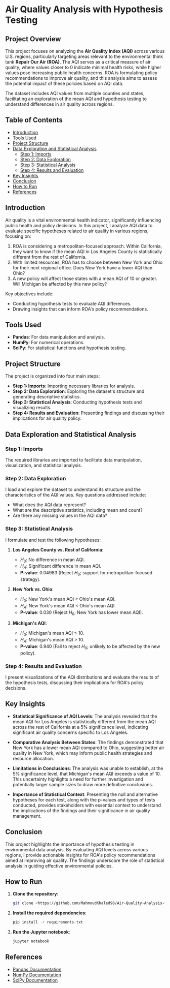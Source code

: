 # Air Quality Analysis with Hypothesis Testing

## Project Overview

This project focuses on analyzing the **Air Quality Index (AQI)** across various U.S. regions, particularly targeting areas relevant to the environmental think tank **Repair Our Air (ROA)**. The AQI serves as a critical measure of air quality, where values closer to 0 indicate minimal health risks, while higher values pose increasing public health concerns. ROA is formulating policy recommendations to improve air quality, and this analysis aims to assess the potential impact of these policies based on AQI data.

The dataset includes AQI values from multiple counties and states, facilitating an exploration of the mean AQI and hypothesis testing to understand differences in air quality across regions.

## Table of Contents

- [Introduction](#introduction)
- [Tools Used](#tools-used)
- [Project Structure](#project-structure)
- [Data Exploration and Statistical Analysis](#data-exploration-and-statistical-analysis)
  - [Step 1: Imports](#step-1-imports)
  - [Step 2: Data Exploration](#step-2-data-exploration)
  - [Step 3: Statistical Analysis](#step-3-statistical-analysis)
  - [Step 4: Results and Evaluation](#step-4-results-and-evaluation)
- [Key Insights](#key-insights)
- [Conclusion](#conclusion)
- [How to Run](#how-to-run)
- [References](#references)

## Introduction

Air quality is a vital environmental health indicator, significantly influencing public health and policy decisions. In this project, I analyze AQI data to evaluate specific hypotheses related to air quality in various regions, focusing on:

1. ROA is considering a metropolitan-focused approach. Within California, they want to know if the mean AQI in Los Angeles County is statistically different from the rest of California.
2. With limited resources, ROA has to choose between New York and Ohio for their next regional office. Does New York have a lower AQI than Ohio?
3. A new policy will affect those states with a mean AQI of 10 or greater. Will Michigan be affected by this new policy?

Key objectives include:
- Conducting hypothesis tests to evaluate AQI differences.
- Drawing insights that can inform ROA's policy recommendations.

## Tools Used

- **Pandas**: For data manipulation and analysis.
- **NumPy**: For numerical operations.
- **SciPy**: For statistical functions and hypothesis testing.

## Project Structure

The project is organized into four main steps:
- **Step 1: Imports**: Importing necessary libraries for analysis.
- **Step 2: Data Exploration**: Exploring the dataset's structure and generating descriptive statistics.
- **Step 3: Statistical Analysis**: Conducting hypothesis tests and visualizing results.
- **Step 4: Results and Evaluation**: Presenting findings and discussing their implications for air quality policy.

## Data Exploration and Statistical Analysis

### Step 1: Imports
The required libraries are imported to facilitate data manipulation, visualization, and statistical analysis.

### Step 2: Data Exploration
I load and explore the dataset to understand its structure and the characteristics of the AQI values. Key questions addressed include:
- What does the AQI data represent?
- What are the descriptive statistics, including mean and count?
- Are there any missing values in the AQI data?

### Step 3: Statistical Analysis
I formulate and test the following hypotheses:
1. **Los Angeles County vs. Rest of California**:
   - $H_0$: No difference in mean AQI.
   - $H_A$: Significant difference in mean AQI.
   - **P-value**: 0.04983 (Reject $H_0$; support for metropolitan-focused strategy).

2. **New York vs. Ohio**:
   - $H_0$: New York's mean AQI ≥ Ohio's mean AQI.
   - $H_A$: New York's mean AQI < Ohio's mean AQI.
   - **P-value**: 0.030 (Reject $H_0$; New York has lower mean AQI).

3. **Michigan's AQI**:
   - $H_0$: Michigan's mean AQI ≤ 10.
   - $H_A$: Michigan's mean AQI > 10.
   - **P-value**: 0.940 (Fail to reject $H_0$; unlikely to be affected by the new policy).

### Step 4: Results and Evaluation
I present visualizations of the AQI distributions and evaluate the results of the hypothesis tests, discussing their implications for ROA's policy decisions.

## Key Insights

- **Statistical Significance of AQI Levels**: The analysis revealed that the mean AQI for Los Angeles is statistically different from the mean AQI across the rest of California at a 5% significance level, indicating significant air quality concerns specific to Los Angeles.

- **Comparative Analysis Between States**: The findings demonstrated that New York has a lower mean AQI compared to Ohio, suggesting better air quality in New York, which may inform public health strategies and resource allocation.

- **Limitations in Conclusions**: The analysis was unable to establish, at the 5% significance level, that Michigan's mean AQI exceeds a value of 10. This uncertainty highlights a need for further investigation and potentially larger sample sizes to draw more definitive conclusions.

- **Importance of Statistical Context**: Presenting the null and alternative hypotheses for each test, along with the p-values and types of tests conducted, provides stakeholders with essential context to understand the implications of the findings and their significance in air quality management.

## Conclusion

This project highlights the importance of hypothesis testing in environmental data analysis. By evaluating AQI levels across various regions, I provide actionable insights for ROA's policy recommendations aimed at improving air quality. The findings underscore the role of statistical analysis in guiding effective environmental policies.

## How to Run

1. **Clone the repository**:

    ```bash
    git clone <https://github.com/MahmoudKhaled98/Air-Quality-Analysis-with-Hypothesis-Testing.git>
    ```

2. **Install the required dependencies**:

    ```bash
    pip install -r requirements.txt
    ```

3. **Run the Jupyter notebook**:

    ```bash
    jupyter notebook
    ```

## References

- [Pandas Documentation](https://pandas.pydata.org/)
- [NumPy Documentation](https://numpy.org/)
- [SciPy Documentation](https://scipy.org/)
